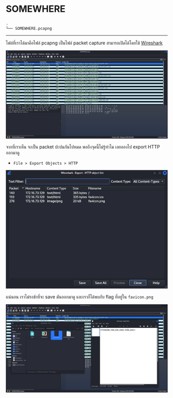 # SOMEWHERE

```
.
└── SOMEWHERE.pcapng
```

---

ไฟล์ที่เราได้มาคือไฟล์ pcapng เป็นไฟล์ packet capture สามารถเปิดได้โดยใช้ [Wireshark](https://www.wireshark.org)

![1.png](./images/somewhere/1.png)

จากที่เราเห็น จะเป็น packet ปะปนกันไปหมด พอถึงจุดนี้ไม่รู้ทำไม เลยลองไป export HTTP ออกมาดู

- `File > Export Objects > HTTP`

![2.png](./images/somewhere/2.png)

แน่นอน เราไม่รอช้าที่จะ save มันออกมาดู และเราก็ได้พบกับ flag ที่อยู่ใน `favicon.png`

![3.png](./images/somewhere/3.png)
